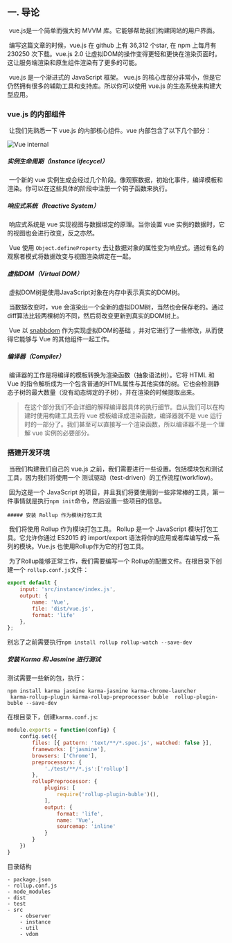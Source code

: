 ## 一. 导论

​	vue.js是一个简单而强大的 MVVM 库。它能够帮助我们构建网站的用户界面。

​	编写这篇文章的时候，vue.js 在 github 上有 36,312 个star, 在 npm 上每月有 230250 次下载。vue.js 2.0 让虚拟DOM的操作变得更轻和更快在渲染页面时。这让服务端渲染和原生组件渲染有了更多的可能。

​	vue.js 是一个渐进式的 JavaScript 框架。 vue.js 的核心库部分非常小，但是它仍然拥有很多的辅助工具和支持库。所以你可以使用 vue.js 的生态系统来构建大型应用。

### vue.js 的内部组件

​	让我们先熟悉一下 vue.js 的内部核心组件。vue 内部包含了以下几个部分：

![Vue internal](https://camo.githubusercontent.com/20196fafa4416c0bd29faa9dcb355f7aa6152525/68747470733a2f2f6f636363336576336c2e716e73736c2e636f6d2f567565253230736f757263652532306f766572766965772e706e67) 

##### 实例生命周期（Instance lifecycel）

​	一个新的 vue 实例生成会经过几个阶段。像观察数据，初始化事件，编译模板和渲染。你可以在这些具体的阶段中注册一个钩子函数来执行。

##### 响应式系统（Reactive System）

​	响应式系统是 vue 实现视图与数据绑定的原理。当你设置 vue 实例的数据时，它的视图也会进行改变，反之亦然。

​	Vue 使用 `Object.defineProperty` 去让数据对象的属性变为响应式。通过有名的观察者模式将数据改变与视图渲染绑定在一起。

##### 虚拟DOM（Virtual DOM）

​	虚拟DOM树是使用JavaScript对象在内存中表示真实的DOM树。

​	当数据改变时，vue 会渲染出一个全新的虚拟DOM树，当然也会保存老的。通过diff算法比较两棵树的不同，然后将改变更新到真实的DOM树上。

​	Vue 以 [snabbdom](https://github.com/snabbdom/snabbdom)  作为实现虚拟DOM的基础 ，并对它进行了一些修改，从而使得它能够与 Vue 的其他组件一起工作。

##### 编译器（Compiler）

​	编译器的工作是将编译的模板转换为渲染函数（抽象语法树）。它将 HTML 和 Vue 的指令解析成为一个包含普通的HTML属性与其他实体的树。它也会检测静态子树的最大数量（没有动态绑定的子树），并在渲染的时候提取出来。

> 在这个部分我们不会详细的解释编译器具体的执行细节。自从我们可以在构建时使用构建工具去将 vue 模板编译成渲染函数，编译器就不是 vue 运行时的一部分了。我们甚至可以直接写一个渲染函数，所以编译器不是一个理解 vue 实例的必要部分。

### 搭建开发环境

​	当我们构建我们自己的 vue.js 之前，我们需要进行一些设置。包括模块包和测试工具，因为我们将使用一个 测试驱动（test-driven）的工作流程(workflow)。

​	因为这是一个 JavaScript 的项目，并且我们将要使用到一些非常棒的工具，第一件事情就是执行`npm init`命令，然后设置一些项目的信息。

	##### 安装 Rollup 作为模块打包工具

​	我们将使用 Rollup 作为模块打包工具。 Rollup 是一个 JavaScript 模块打包工具。它允许你通过 ES2015 的 import/export 语法将你的应用或者库编写成一系列的模块。Vue.js 也使用Rollup作为它的打包工具。

​	为了Rollup能够正常工作，我们需要编写一个 Rollup的配置文件。在根目录下创建一个 `rollup.conf.js`文件：

```javascript
export default {
    input: 'src/instance/index.js',
    output: {
        name: 'Vue',
        file: 'dist/vue.js',
        format: 'life'
    },
};
```

别忘了之前需要执行`npm install rollup rollup-watch --save-dev`

##### 安装 Karma 和 Jasmine 进行测试

测试需要一些新的包，执行：

```shell
npm install karma jasmine karma-jasmine karma-chrome-launcher
 karma-rollup-plugin karma-rollup-preprocessor buble  rollup-plugin-buble --save-dev
```

在根目录下，创建`karma.conf.js`:

```javascript
module.exports = function(config) {
    config.set({
        files: [{ pattern: 'text/**/*.spec.js', watched: false }],
        frameworks: ['jasmine'],
        browsers: ['Chrome'],
        preprocessors: {
            './test/**/*.js':['rollup']
        },
        rollupPreprocessor: {
            plugins: [
                require('rollup-plugin-buble')(),
            ],
            output: {
                format: 'life',
                name: 'Vue',
                sourcemap: 'inline'
            }
        }
    })
}
```

目录结构

```
- package.json
- rollup.conf.js
- node_modules
- dist
- test
- src
	- observer
	- instance
	- util
	- vdom
```

